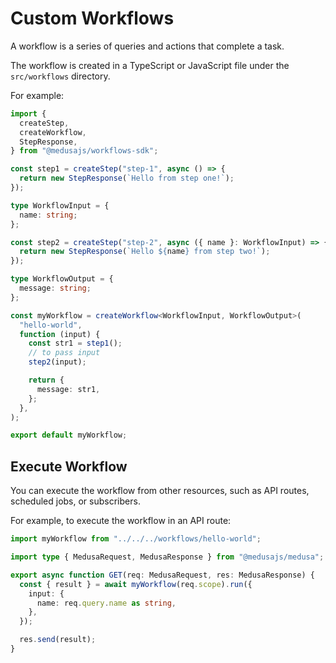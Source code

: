 # Custom Workflows

A workflow is a series of queries and actions that complete a task.

The workflow is created in a TypeScript or JavaScript file under the `src/workflows` directory.

For example:

```ts
import {
  createStep,
  createWorkflow,
  StepResponse,
} from "@medusajs/workflows-sdk";

const step1 = createStep("step-1", async () => {
  return new StepResponse(`Hello from step one!`);
});

type WorkflowInput = {
  name: string;
};

const step2 = createStep("step-2", async ({ name }: WorkflowInput) => {
  return new StepResponse(`Hello ${name} from step two!`);
});

type WorkflowOutput = {
  message: string;
};

const myWorkflow = createWorkflow<WorkflowInput, WorkflowOutput>(
  "hello-world",
  function (input) {
    const str1 = step1();
    // to pass input
    step2(input);

    return {
      message: str1,
    };
  },
);

export default myWorkflow;
```

## Execute Workflow

You can execute the workflow from other resources, such as API routes, scheduled jobs, or subscribers.

For example, to execute the workflow in an API route:

```ts
import myWorkflow from "../../../workflows/hello-world";

import type { MedusaRequest, MedusaResponse } from "@medusajs/medusa";

export async function GET(req: MedusaRequest, res: MedusaResponse) {
  const { result } = await myWorkflow(req.scope).run({
    input: {
      name: req.query.name as string,
    },
  });

  res.send(result);
}
```
